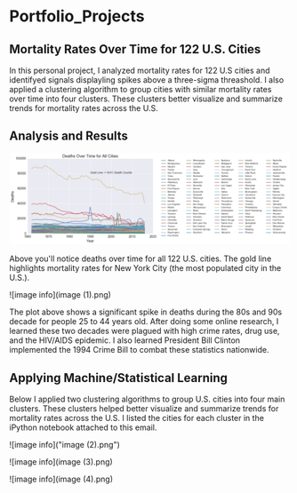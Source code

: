 # Portfolio_Projects

## Mortality Rates Over Time for 122 U.S. Cities

In this personal project, I analyzed mortality rates for 122 U.S cities and identifyed signals displayling spikes above a three-sigma threashold. I also applied a clustering algorithm to group cities with similar mortality rates over time into four clusters. These clusters better visualize and summarize trends for mortality rates across the U.S.

## Analysis and Results

![image info](image.png)

Above you'll notice deaths over time for all 122 U.S. cities. The gold line highlights mortality rates for New York City (the most populated city in the U.S.).

![image info](image (1).png)

The plot above shows a significant spike in deaths during the 80s and 90s decade for people 25 to 44 years old. After doing some online research, I learned these two decades were plagued with high crime rates, drug use, and the HIV/AIDS epidemic. I also learned President Bill Clinton implemented the 1994 Crime Bill to combat these statistics nationwide.

## Applying Machine/Statistical Learning

Below I applied two clustering algorithms to group U.S. cities into four main clusters. These clusters helped better visualize and summarize trends for mortality rates across the U.S. I listed the cities for each cluster in the iPython notebook attached to this email.

![image info]("image (2).png")

![image info](image (3).png)

![image info](image (4).png)
